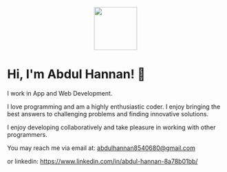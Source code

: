 
<div id="header" align="center">
  <img src="https://media.giphy.com/media/M9gbBd9nbDrOTu1Mqx/giphy.gif" width="100"/>
</div>

# Hi, I'm Abdul Hannan! 👋

I work in App and Web Development.

I love programming and am a highly enthusiastic coder.
I enjoy bringing the best answers to challenging problems and finding innovative solutions.

I enjoy developing collaboratively and take pleasure in working with other programmers.

You may reach me via email at: 
abdulhannan8540680@gmail.com

or linkedin: 
https://www.linkedin.com/in/abdul-hannan-8a78b01bb/

